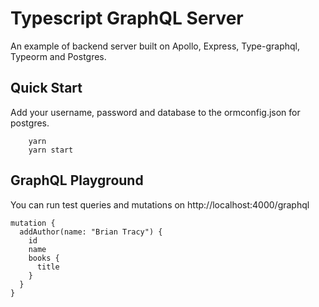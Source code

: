 # Typescript GraphQL Server

An example of backend server built on Apollo, Express, Type-graphql, Typeorm and Postgres.

## Quick Start

Add your username, password and database to the ormconfig.json for postgres.

```
    yarn
    yarn start
```

## GraphQL Playground

You can run test queries and mutations on http://localhost:4000/graphql

```
mutation {
  addAuthor(name: "Brian Tracy") {
    id
    name
    books {
      title
    }
  }
}
```
